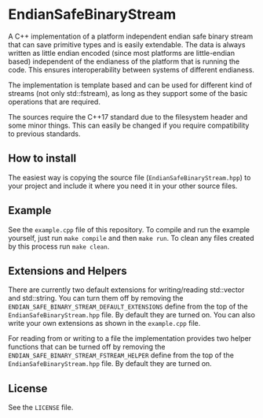 # EndianSafeBinaryStream

A C++ implementation of a platform independent endian safe binary stream
that can save primitive types and is easily extendable.
The data is always written as little endian encoded (since most platforms are
little-endian based) independent of the endianess of the platform that is
running the code. This ensures interoperability between systems of different
endianess.

The implementation is template based and can be used for different kind of
streams (not only std::fstream), as long as they support some of the basic
operations that are required.

The sources require the C++17 standard due to the filesystem header and some
minor things. This can easily be changed if you require compatibility to
previous standards.

## How to install
The easiest way is copying the source file (`EndianSafeBinaryStream.hpp`)
to your project and include it where you need it in your other source files.

## Example
See the `example.cpp` file of this repository. To compile and run the example
yourself, just run `make compile` and then `make run`. To clean any files
created by this process run `make clean`.

## Extensions and Helpers
There are currently two default extensions for writing/reading std::vector
and std::string. You can turn them off by removing the
`ENDIAN_SAFE_BINARY_STREAM_DEFAULT_EXTENSIONS` define from the top of the
`EndianSafeBinaryStream.hpp` file. By default they are turned on. You can
also write your own extensions as shown in the `example.cpp` file.

For reading from or writing to a file the implementation provides two helper
functions that can be turned off by removing the
`ENDIAN_SAFE_BINARY_STREAM_FSTREAM_HELPER` define from the top of the
`EndianSafeBinaryStream.hpp` file. By default they are turned on.

## License
See the `LICENSE` file.
